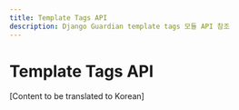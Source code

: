 ```yaml
---
title: Template Tags API
description: Django Guardian template tags 모듈 API 참조
---
```


# Template Tags API

[Content to be translated to Korean]

<!-- This page content will be translated from the main English api/templatetags.md -->
